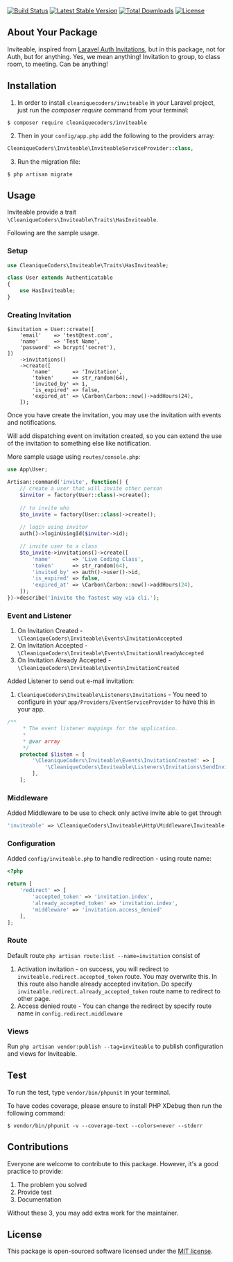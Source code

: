 
[![Build Status](https://travis-ci.org/cleaniquecoders/inviteable.svg?branch=master)](https://travis-ci.org/cleaniquecoders/inviteable) [![Latest Stable Version](https://poser.pugx.org/cleaniquecoders/inviteable/v/stable)](https://packagist.org/packages/cleaniquecoders/inviteable) [![Total Downloads](https://poser.pugx.org/cleaniquecoders/inviteable/downloads)](https://packagist.org/packages/cleaniquecoders/inviteable) [![License](https://poser.pugx.org/cleaniquecoders/inviteable/license)](https://packagist.org/packages/cleaniquecoders/inviteable)

## About Your Package

Inviteable, inspired from [Laravel Auth Invitations](https://github.com/LaravelDaily/Laravel-Auth-Invitations), but in this package, not for Auth, but for anything. Yes, we mean anything! Invitation to group, to class room, to meeting. Can be anything!  

## Installation

1. In order to install `cleaniquecoders/inviteable` in your Laravel project, just run the *composer require* command from your terminal:

```
$ composer require cleaniquecoders/inviteable
```

2. Then in your `config/app.php` add the following to the providers array:

```php
CleaniqueCoders\Inviteable\InviteableServiceProvider::class,
```

3. Run the migration file:

```
$ php artisan migrate
```

## Usage

Inviteable provide a trait `\CleaniqueCoders\Inviteable\Traits\HasInviteable`. 

Following are the sample usage.

### Setup

```php
use CleaniqueCoders\Inviteable\Traits\HasInviteable;

class User extends Authenticatable 
{
	use HasInviteable;
}
```

### Creating Invitation

```
$invitation = User::create([
    'email'    => 'test@test.com',
    'name'     => 'Test Name',
    'password' => bcrypt('secret'),
])
    ->invitations()
    ->create([
        'name'       => 'Invitation',
        'token'      => str_random(64),
        'invited_by' => 1,
        'is_expired' => false,
        'expired_at' => \Carbon\Carbon::now()->addHours(24),
    ]);
```

Once you have create the invitation, you may use the invitation with events and notifications. 

Will add dispatching event on invitation created, so you can extend the use of the invitation to something else like notification.

More sample usage using `routes/console.php`:

```php
use App\User;

Artisan::command('invite', function() {
    // create a user that will invite other person
    $invitor = factory(User::class)->create();
    
    // to invite who
    $to_invite = factory(User::class)->create();
    
    // login using invitor
    auth()->loginUsingId($invitor->id);

    // invite user to a class
    $to_invite->invitations()->create([
        'name'       => 'Live Coding Class',
        'token'      => str_random(64),
        'invited_by' => auth()->user()->id,
        'is_expired' => false,
        'expired_at' => \Carbon\Carbon::now()->addHours(24),
    ]);
})->describe('Inivite the fastest way via cli.');
```

### Event and Listener

1. On Invitation Created - `\CleaniqueCoders\Inviteable\Events\InvitationAccepted`
2. On Invitation Accepted - `\CleaniqueCoders\Inviteable\Events\InvitationAlreadyAccepted`
3. On Invitation Already Accepted - `\CleaniqueCoders\Inviteable\Events\InvitationCreated`

Added Listener to send out e-mail invitation:

1. `CleaniqueCoders\Inviteable\Listeners\Invitations` - You need to configure in your `app/Providers/EventServiceProvider` to have this in your app. 

```php
/**
     * The event listener mappings for the application.
     *
     * @var array
     */
    protected $listen = [
        '\CleaniqueCoders\Inviteable\Events\InvitationCreated' => [
            '\CleaniqueCoders\Inviteable\Listeners\Invitations\SendInvitationEmail',
        ],
    ];
```

### Middleware

Added Middleware to be use to check only active invite able to get through

```php
'inviteable' => \CleaniqueCoders\Inviteable\Http\Middleware\Inviteable::class,
```

### Configuration

Added `config/inviteable.php` to handle redirection - using route name:

```php
<?php 

return [
    'redirect' => [
        'accepted_token' => 'invitation.index',
        'already_accepted_token' => 'invitation.index',
        'middleware' => 'invitation.access_denied'
    ],
];
```

### Route

Default route `php artisan route:list --name=invitation` consist of 

1. Activation invitation - on success, you will redirect to `inviteable.redirect.accepted_token` route. You may overwrite this. In this route also handle already accepted invitation. Do specify `inviteable.redirect.already_accepted_token` route name to redirect to other page.
2. Access denied route - You can change the redirect by specify route name in `config.redirect.middleware`

### Views

Run `php artisan vendor:publish --tag=inviteable` to publish configuration and views for Inviteable.

## Test

To run the test, type `vendor/bin/phpunit` in your terminal.

To have codes coverage, please ensure to install PHP XDebug then run the following command:

```
$ vendor/bin/phpunit -v --coverage-text --colors=never --stderr
```

## Contributions

Everyone are welcome to contribute to this package. However, it's a good practice to provide:

1. The problem you solved
2. Provide test
3. Documentation

Without these 3, you may add extra work for the maintainer.

## License

This package is open-sourced software licensed under the [MIT license](http://opensource.org/licenses/MIT).